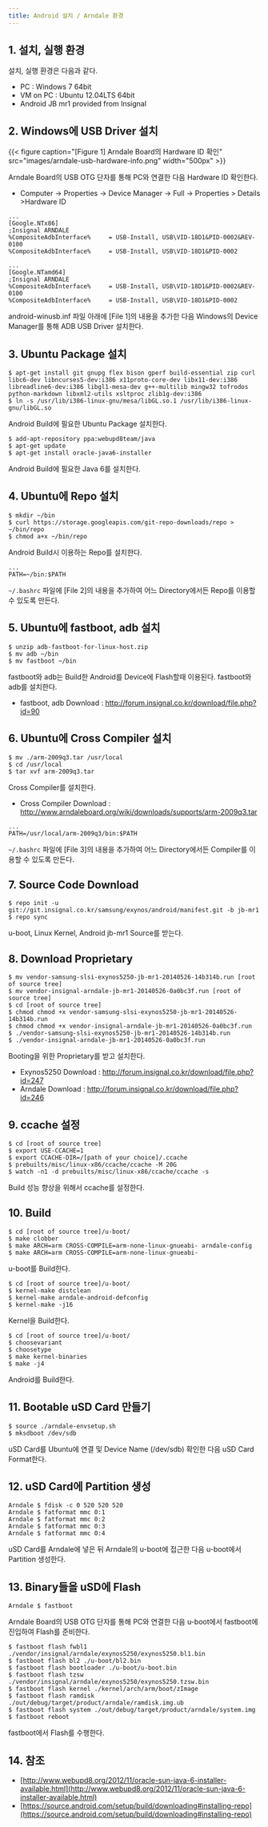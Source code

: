 ```yaml
---
title: Android 설치 / Arndale 환경
---
```


## 1. 설치, 실행 환경

설치, 실행 환경은 다음과 같다.
* PC : Windows 7 64bit
* VM on PC : Ubuntu 12.04LTS 64bit
* Android JB mr1 provided from Insignal

## 2. Windows에 USB Driver 설치

{{< figure caption="[Figure 1] Arndale Board의 Hardware ID 확인" src="images/arndale-usb-hardware-info.png" width="500px" >}}

Arndale Board의 USB OTG 단자를 통해 PC와 연결한 다음 Hardware ID 확인한다.

* Computer -> Properties -> Device Manager -> Full -> Properties > Details >Hardware ID

```text {caption="[File 1] adt-bundle-windows-x86-64-20xxxxxx\sdk\extras\google\usb-driver\android-winusb.inf", linenos=table}
...
[Google.NTx86]
;Insignal ARNDALE
%CompositeAdbInterface%     = USB-Install, USB\VID-18D1&PID-0002&REV-0100
%CompositeAdbInterface%     = USB-Install, USB\VID-18D1&PID-0002

...
[Google.NTamd64]
;Insignal ARNDALE
%CompositeAdbInterface%     = USB-Install, USB\VID-18D1&PID-0002&REV-0100
%CompositeAdbInterface%     = USB-Install, USB\VID-18D1&PID-0002
```

android-winusb.inf 파일 아래에 [File 1]의 내용을 추가한 다음 Windows의 Device Manager를 통해 ADB USB Driver 설치한다.

## 3. Ubuntu Package 설치

```shell
$ apt-get install git gnupg flex bison gperf build-essential zip curl libc6-dev libncurses5-dev:i386 x11proto-core-dev libx11-dev:i386 libreadline6-dev:i386 libgl1-mesa-dev g++-multilib mingw32 tofrodos python-markdown libxml2-utils xsltproc zlib1g-dev:i386
$ ln -s /usr/lib/i386-linux-gnu/mesa/libGL.so.1 /usr/lib/i386-linux-gnu/libGL.so
```

Android Build에 필요한 Ubuntu Package 설치한다.

```shell
$ add-apt-repository ppa:webupd8team/java
$ apt-get update
$ apt-get install oracle-java6-installer
```

Android Build에 필요한 Java 6를 설치한다.

## 4. Ubuntu에 Repo 설치

```shell
$ mkdir ~/bin
$ curl https://storage.googleapis.com/git-repo-downloads/repo > ~/bin/repo
$ chmod a+x ~/bin/repo
```

Android Build시 이용하는 Repo를 설치한다.

```shell {caption="[File 2] ~/.bashrc", linenos=table}
...
PATH=~/bin:$PATH
```

`~/.bashrc` 파일에 [File 2]의 내용을 추가하여 어느 Directory에서든 Repo를 이용할 수 있도록 만든다.

## 5. Ubuntu에 fastboot, adb 설치

```shell
$ unzip adb-fastboot-for-linux-host.zip
$ mv adb ~/bin
$ mv fastboot ~/bin
```

fastboot와 adb는 Build한 Android를 Device에 Flash할때 이용된다. fastboot와 adb를 설치한다.
* fastboot, adb Download : http://forum.insignal.co.kr/download/file.php?id=90

## 6. Ubuntu에 Cross Compiler 설치

```shell
$ mv ./arm-2009q3.tar /usr/local
$ cd /usr/local
$ tar xvf arm-2009q3.tar
```

Cross Compiler를 설치한다.
* Cross Compiler Download : http://www.arndaleboard.org/wiki/downloads/supports/arm-2009q3.tar

```shell {caption="[File 3] ~/.bashrc", linenos=table}
...
PATH=/usr/local/arm-2009q3/bin:$PATH
```

`~/.bashrc` 파일에 [File 3]의 내용을 추가하여 어느 Directory에서든 Compiler를 이용할 수 있도록 만든다.

## 7. Source Code Download

```shell
$ repo init -u git://git.insignal.co.kr/samsung/exynos/android/manifest.git -b jb-mr1
$ repo sync
```

u-boot, Linux Kernel, Android jb-mr1 Source를 받는다.

## 8. Download Proprietary

```shell
$ mv vendor-samsung-slsi-exynos5250-jb-mr1-20140526-14b314b.run [root of source tree]
$ mv vendor-insignal-arndale-jb-mr1-20140526-0a0bc3f.run [root of source tree]
$ cd [root of source tree]
$ chmod chmod +x vendor-samsung-slsi-exynos5250-jb-mr1-20140526-14b314b.run
$ chmod chmod +x vendor-insignal-arndale-jb-mr1-20140526-0a0bc3f.run
$ ./vendor-samsung-slsi-exynos5250-jb-mr1-20140526-14b314b.run
$ ./vendor-insignal-arndale-jb-mr1-20140526-0a0bc3f.run
```

Booting을 위한 Proprietary를 받고 설치한다.
* Exynos5250 Download : http://forum.insignal.co.kr/download/file.php?id=247	
* Arndale Download : http://forum.insignal.co.kr/download/file.php?id=246

## 9. ccache 설정

```shell
$ cd [root of source tree]
$ export USE-CCACHE=1
$ export CCACHE-DIR=/[path of your choice]/.ccache
$ prebuilts/misc/linux-x86/ccache/ccache -M 20G
$ watch -n1 -d prebuilts/misc/linux-x86/ccache/ccache -s
```

Build 성능 향상을 위해서 ccache를 설정한다.

## 10. Build

```shell
$ cd [root of source tree]/u-boot/
$ make clobber
$ make ARCH=arm CROSS-COMPILE=arm-none-linux-gnueabi- arndale-config
$ make ARCH=arm CROSS-COMPILE=arm-none-linux-gnueabi-
```

u-boot를 Build한다.

```shell
$ cd [root of source tree]/u-boot/
$ kernel-make distclean
$ kernel-make arndale-android-defconfig
$ kernel-make -j16
```

Kernel을 Build한다.

```shell
$ cd [root of source tree]/u-boot/
$ choosevariant
$ choosetype
$ make kernel-binaries
$ make -j4
```

Android를 Build한다.

## 11. Bootable uSD Card 만들기

```shell
$ source ./arndale-envsetup.sh
$ mksdboot /dev/sdb
```

uSD Card를 Ubuntu에 연결 및 Device Name (/dev/sdb) 확인한 다음 uSD Card Format한다.

## 12. uSD Card에 Partition 생성

```shell
Arndale $ fdisk -c 0 520 520 520
Arndale $ fatformat mmc 0:1
Arndale $ fatformat mmc 0:2
Arndale $ fatformat mmc 0:3
Arndale $ fatformat mmc 0:4
```

uSD Card를 Arndale에 넣은 뒤 Arndale의 u-boot에 접근한 다음 u-boot에서 Partition 생성한다.

## 13. Binary들을 uSD에 Flash

```shell
Arndale $ fastboot
``` 

Arndale Board의 USB OTG 단자를 통해 PC와 연결한 다음 u-boot에서 fastboot에 진입하여 Flash를 준비한다.

```shell
$ fastboot flash fwbl1 ./vendor/insignal/arndale/exynos5250/exynos5250.bl1.bin
$ fastboot flash bl2 ./u-boot/bl2.bin
$ fastboot flash bootloader ./u-boot/u-boot.bin
$ fastboot flash tzsw ./vendor/insignal/arndale/exynos5250/exynos5250.tzsw.bin
$ fastboot flash kernel ./kernel/arch/arm/boot/zImage
$ fastboot flash ramdisk ./out/debug/target/product/arndale/ramdisk.img.ub
$ fastboot flash system ./out/debug/target/product/arndale/system.img
$ fastboot reboot
```

fastboot에서 Flash를 수행한다.

## 14. 참조

* [http://www.webupd8.org/2012/11/oracle-sun-java-6-installer-available.html](http://www.webupd8.org/2012/11/oracle-sun-java-6-installer-available.html)
* [https://source.android.com/setup/build/downloading#installing-repo](https://source.android.com/setup/build/downloading#installing-repo)

